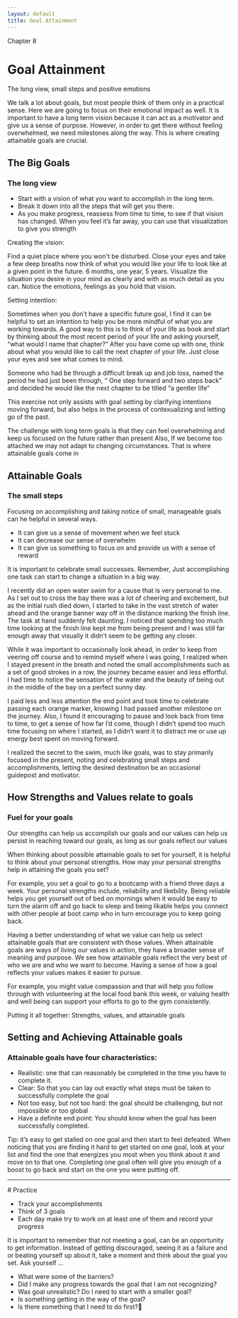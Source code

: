 ```yaml
---
layout: default
title: Goal Attainment
---
```

<p class="type">Chapter 8</p>

# Goal Attainment 

The long view, small steps and positive emotions  

We talk a lot about goals, but most people think of them only in a practical sense. Here we are going to focus on their emotional impact as well. It is important to have a long term vision because it can act as a motivator and give us a sense of purpose. However, in order to get there without feeling overwhelmed, we need milestones along the way. This is where creating attainable goals are crucial. 

## The Big Goals

### The long view

- Start with a vision of what you want to accomplish in the long term. 
- Break it down into all the steps that will get you there.
- As you make progress, reassess from time to time, to see if that vision has changed.
When you feel it’s far away, you can use that visualization to give you strength 



Creating the vision:

Find a quiet place where you won't be disturbed. Close your eyes and take a few deep breaths now think of what you would like your life to look like at a given point in the future. 6 months, one year, 5 years. 
Visualize the situation you desire in your mind as clearly and with as much detail as you can.
Notice the emotions, feelings as you hold that vision.

Setting intention:

Sometimes when you don’t have a specific future goal, I find it can be helpful to set an intention to help you be more mindful of what you are working towards.  A good way to this is to think of your life as book and start by thinking about the most recent period of your life and asking yourself, “what would I name that chapter?” 
After you have come up with one, think about what you would like to call the next chapter of your life. Just close your eyes and see what comes to mind. 

Someone who had be through a difficult break up and job loss, named the period he had just been through, “ One step forward and two steps back” and decided he would like the next chapter to be titled “a gentler life”

This exercise not only assists with goal setting by clarifying intentions moving forward, but also helps in the process of contexualizing and letting go of the past. 

The challenge with long term goals is that they can feel overwhelming and keep us focused on the future rather than present Also, If we become too attached we may not adapt to changing circumstances. That is where attainable goals come in 

## Attainable Goals

### The small steps 

Focusing on accomplishing and taking notice of small, manageable goals can he helpful in several ways.  
- It can give us a sense of movement when we feel stuck
- It can decrease our sense of overwhelm
- It can give us something to focus on and provide us with a sense of reward

It is important to celebrate small successes. Remember, Just accomplishing one task can start to change a situation in a big way. 

<div class="story">
<p>I recently did an open water swim for a cause that is very personal to me. As I set out to cross the bay there was a lot of cheering and excitement, but as the initial rush died down, I started to take in the vast stretch of water ahead and the orange banner way off in the distance marking the finish line. The task at hand suddenly felt daunting. I noticed that spending too much time looking at the finish line kept me from being present and I was still far enough away that visually it didn’t seem to be getting any closer.</p> 
<p>While it was important to occasionally look ahead, in order to keep from veering off course and to remind myself where I was going, I realized when I stayed present in the breath and noted the small accomplishments such as a set of good strokes in a row, the journey became easier and less effortful. I had time to notice the sensation of the water and the beauty of being out in the middle of the bay on a perfect sunny day.</p>
<p>I paid less and less attention the end point and took time to celebrate passing each orange marker, knowing I had passed another milestone on the journey. Also, I found it encouraging to pause and look back from time to time, to get a sense of how far I’d come, though I didn’t spend too much time focusing on where I started, as I didn’t want it to distract me or use up energy best spent on moving forward.</p>
<p>I realized the secret to the swim, much like goals, was to stay primarily focused in the present, noting and celebrating small steps and accomplishments, letting the desired destination be an occasional guidepost and motivator.  </p>
</div>

## How Strengths and Values relate to goals 

### Fuel for your goals 

Our strengths can help us accomplish our goals and our values can help us persist in reaching toward our goals, as long as our goals reflect our values 

When thinking about possible attainable goals to set for yourself, it is helpful to think about your personal strengths. How may your personal strengths help in attaining the goals you set? 

For example, you set a goal to go to a bootcamp with a friend three days a week.  Your personal strengths include, reliability and likebility.  Being reliable helps you get yourself out of bed on mornings when it would be easy to turn the alarm off and go back to sleep and being likable helps you connect with other people at boot camp who in turn encourage you to keep going back.  

Having a better understanding of what we value can help us select attainable goals that are consistent with those values.  When attainable goals are ways of living our values in action, they have a broader sense of meaning and purpose.  We see how attainable goals reflect the very best of who we are and who we want to become.  Having a sense of how a goal reflects your values makes it easier to pursue.   

For example, you might value compassion and that will help you follow through with volunteering at the local food bank this week, or valuing health and well being can support your efforts to go to the gym consistently.

Putting it all together: Strengths, values, and attainable goals
 
## Setting and Achieving Attainable goals

### Attainable goals have four characteristics:

- Realistic:  one that can reasonably be completed in the time you have to complete it.
- Clear:  So that you can lay out exactly what steps must be taken to successfully complete the goal
- Not too easy, but not too hard:  the goal should be challenging, but not impossible or too global
- Have a definite end point: You should know when the goal has been successfully completed.

Tip: it’s easy to get stalled on one goal and then start to feel defeated. When noticing that you are finding it hard to get started on one goal, look at your list and find the one that energizes you most when you think about it and move on to that one. Completing one goal often will give you enough of a boost to go back and start on the one you were putting off.

<hr/>
# Practice

- Track your accomplishments 
- Think of 3 goals 
- Each day make try to work on at least one of them and record your progress

It is important to remember that not meeting a goal, can be an opportunity to get information. Instead of getting discouraged, seeing it as a failure and or beating yourself up about it, take a moment and think about the goal you set. Ask yourself &hellip;  

- What were some of the barriers?
- Did I make any progress towards the goal that I am not recognizing?
- Was goal unrealistic? Do I need to start with a smaller goal?
- Is something getting in the way of the goal?  
- Is there something that I need to do first?
